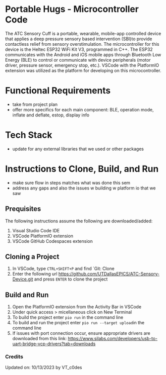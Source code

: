 # Portable Hugs - Microcontroller Code
The ATC Sensory Cuff is a portable, wearable, mobile-app controlled device that applies a deep pressure sensory based intervention (SBI)to provide contactless relief from sensory overstimulation. The microcontroller for this device is the Heltec ESP32 WiFi Kit V3, programmed in C++. The ESP32 communicates with the Android and iOS mobile apps through Bluetooth Low Energy (BLE) to control or communicate with device peripherals (motor driver, pressure sensor, emergency stop, etc.). VSCode with the PlatformIO extension was utilized as the platform for developing on this microcontroller.

# Functional Requirements
- take from project plan
- offer more specifics for each main component: BLE, operation mode, inflate and deflate, estop, display info

# Tech Stack 
- update for any external libraries that we used or other packages

# Instructions to Clone, Build, and Run
- make sure flow in steps matches what was done this sem 
- address any gaps and also the issues w building w platform io that we saw

## Prequisites

The following instructions assume the following are downloaded/added:

1. Visual Studio Code IDE
2. VSCode PlatformIO extension
3. VSCode GitHub Codespaces extension

## Cloning a Project

1. In VSCode, type `CTRL+SHIFT+P` and find `Git: Clone
2. Enter the following url <https://github.com/UTDallasEPICS/ATC-Sensory-Device.git> and press `ENTER` to clone the project

## Build and Run

1. Open the PlatformIO extension from the Activity Bar in VSCode
2. Under quick access > micellaneous click on New Terminal
3. To build the project enter `pio run` in the command line
4. To build and run the project enter `pio run --target upload`in the command line
5. If issues with port connection occur, ensure appropriate drivers are downloaded from this link: https://www.silabs.com/developers/usb-to-uart-bridge-vcp-drivers?tab=downloads 

### Credits

Updated on: 10/13/2023 by VT_c0des
